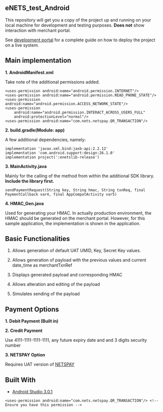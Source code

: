 ## eNETS_test_Android
This repository will get you a copy of the project up and running on your local machine for development and testing purposes.
**Does not** show interaction with merchant portal.

See [development portal](https://api-developer.nets.com.sg/) for a complete guide on how to deploy the project on a live system.

## Main implementation
**1. AndroidManifest.xml**

Take note of the additional permissions added.
```
<uses-permission android:name="android.permission.INTERNET"/>
<uses-permission android:name="android.permission.READ_PHONE_STATE"/>
<uses-permission android:name="android.permission.ACCESS_NETWORK_STATE"/>
<uses-permission
    android:name="android.permission.INTERACT_ACROSS_USERS_FULL"
    android:protectionLevel="normal"/>
<uses-permission android:name="com.nets.netspay.QR_TRANSACTION"/>
```
        
**2. build.gradle(Module: app)**

A few additional dependencies, namely:

```
implementation 'javax.xml.bind:jaxb-api:2.2.12'        
implementation 'com.android.support:design:26.1.0'
implementation project(':enetslib-release')
```         
**3. MainActivity.java**

Mainly for the calling of the method from within the additional SDK library. **Include the library first.**
```
sendPaymentRequest(String key, String hmac, String txnReq, final PaymentCallback var4, final AppCompatActivity var5)
```

**4. HMAC_Gen.java**

Used for generating your HMAC. In actually production environment, the HMAC should be generated on the merchant portal. However, for this sample application, the implementation is shown in the application.

## Basic Functionalities
1. Allows generation of default UAT UMID, Key, Secret Key values.

2. Allows generation of payload with the previous values and current date_time as merchantTxnRef

3. Displays generated payload and corresponding HMAC

4. Allows alteration and editing of the payload

5. Simulates sending of the payload

## Payment Options
**1. Debit Payment (Built in)**

**2. Credit Payment**

Use 4111-1111-1111-1111, any future expiry date and and 3 digits security number

**3. NETSPAY Option**

Requires UAT version of [NETSPAY](https://api-developer.nets.com.sg/downloads/netspay2_0_39u_demo.zip)

## Built With

* [Android Studio 3.0.1](https://developer.android.com/studio/)
```
<uses-permission android:name="com.nets.netspay.QR_TRANSACTION"/> <!-- Ensure you have this permission -->
```
